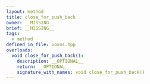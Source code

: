 ```yaml
---
layout: method
title: close_for_push_back
owner: __MISSING__
brief: __MISSING__
tags:
  - method
defined_in_file: vovos.hpp
overloads:
  void close_for_push_back():
    description: __OPTIONAL__
    return: __OPTIONAL__
    signature_with_names: void close_for_push_back()
---
```

